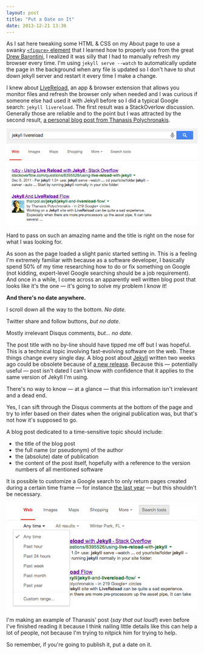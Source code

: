 ```yaml
---
layout: post
title: "Put a Date on It"
date: 2013-12-21 13:30
---
```


As I sat here tweaking some HTML &amp; CSS on my About page to use a swanky [`<figure>` element](https://developer.mozilla.org/en-US/docs/Web/HTML/Element/figure) that I learned how to properly use from the great [Drew Barontini](https://www.codeschool.com/courses/front-end-formations), I realized it was silly that I had to manually refresh my browser every time. I'm using `jekyll serve --watch` to automatically update the page in the background when any file is updated so I don't have to shut down jekyll server and restart it every time I make a change.

I knew about [LiveReload](http://livereload.com/), an app & browser extension that allows you monitor files and refresh the browser only when needed and I was curious if someone else had used it with Jekyll before so I did a typical Google search: `jekyll livereload`. The first result was a StackOverlow discussion. Generally those are reliable and to the point but I was attracted by the second result, [a personal blog post from Thanasis Polychronakis](http://thanpol.as/jekyll/jekyll-and-livereload-flow/). 

![Screenshot of my "jekyll livereload" google search](/images/jekyll-livereload-google-search.png)

Hard to pass on such an amazing name and the title is right on the nose for what I was looking for.

As soon as the page loaded a slight panic started setting in. This is a feeling I'm extremely familiar with because as a software developer, I basically spend 50% of my time researching how to do or fix something on Google (not kidding, expert-level Google searching should be a job requirement). And once in a while, I come across an apparently well written blog post that looks like it's the one — it's going to solve my problem I know it!

**And there's no date anywhere.**

I scroll down all the way to the bottom. *No date.*

Twitter share and follow buttons, *but no date*.

Mostly irrelevant Disqus comments, *but... no date*.

The post title with no by-line should have tipped me off but I was hopeful. This is a technical topic involving fast-evolving software on the web. These things change every single day. A blog post about [Jekyll](http://jekyllrb.com/) written two weeks ago could be obsolete because of [a new release](https://github.com/jekyll/jekyll/releases). Because this — potentially useful — post isn't dated I can't know with confidence that it applies to the same version of Jekyll I'm using.

There's no way to know — at a glance — that this information isn't irrelevant and a dead end.

Yes, I can sift through the Disqus comments at the bottom of the page and try to infer based on their dates when the original publication was, but that's not how it's supposed to go.

A blog post dedicated to a time-sensitive topic should include:
- the title of the blog post
- the full name (or pseudonym) of the author
- the (absolute) date of publication
- the content of the post itself, hopefully with a reference to the version numbers of all mentioned software

It is possible to customize a Google search to only return pages created during a certain time frame — for instance [the last year](https://www.google.com/search?q=jekyll+livereload&oq=jekyll+livereload&aqs=chrome..69i57j0l5.2721j0j1&sourceid=chrome&espv=210&es_sm=91&ie=UTF-8#es_sm=91&espv=210&q=jekyll+livereload&safe=off&tbs=qdr:y) — but this shouldn't be necessary. 

![Screenshot of the Google Search Tools options to select a date range](/images/jekyll-livereload-google-search-date-filter.png)

I'm making an example of Thanasis' post (*say that out loud!*) even before I've finished reading it because I think nailing little details like this can help a lot of people, not because I'm trying to nitpick him for trying to help.

So remember, if you're going to publish it, put a date on it. 